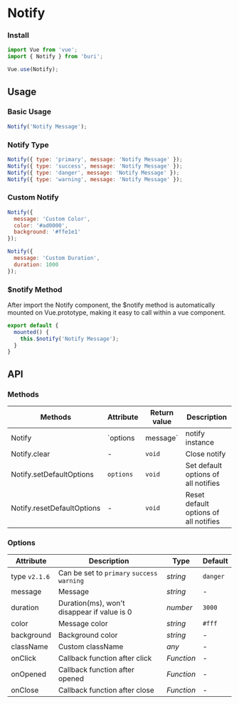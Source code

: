 # Notify

### Install

``` javascript
import Vue from 'vue';
import { Notify } from 'buri';

Vue.use(Notify);
```

## Usage

### Basic Usage

```js
Notify('Notify Message');
```

### Notify Type

```js
Notify({ type: 'primary', message: 'Notify Message' });
Notify({ type: 'success', message: 'Notify Message' });
Notify({ type: 'danger', message: 'Notify Message' });
Notify({ type: 'warning', message: 'Notify Message' });
```

### Custom Notify

```js
Notify({
  message: 'Custom Color',
  color: '#ad0000',
  background: '#ffe1e1'
});

Notify({
  message: 'Custom Duration',
  duration: 1000
});
```

### $notify Method

After import the Notify component, the $notify method is automatically mounted on Vue.prototype, making it easy to call within a vue component.

```js
export default {
  mounted() {
    this.$notify('Notify Message');
  }
}
```

## API

### Methods

| Methods | Attribute | Return value | Description |
|------|------|------|------|
| Notify | `options | message` | notify instance | Show notify |
| Notify.clear | - | `void` | Close notify |
| Notify.setDefaultOptions | `options` | `void` | Set default options of all notifies |
| Notify.resetDefaultOptions | - | `void` | Reset default options of all notifies |

### Options

| Attribute | Description | Type | Default |
|------|------|------|------|
| type `v2.1.6` | Can be set to `primary` `success` `warning` | *string* | `danger` |
| message | Message | *string* | - |
| duration | Duration(ms), won't disappear if value is 0 | *number* | `3000` |
| color | Message color | *string* | `#fff` | |
| background | Background color | *string* | - |
| className | Custom className | *any* | - |
| onClick | Callback function after click | *Function* | - |
| onOpened | Callback function after opened | *Function* | - |
| onClose | Callback function after close | *Function* | - |

